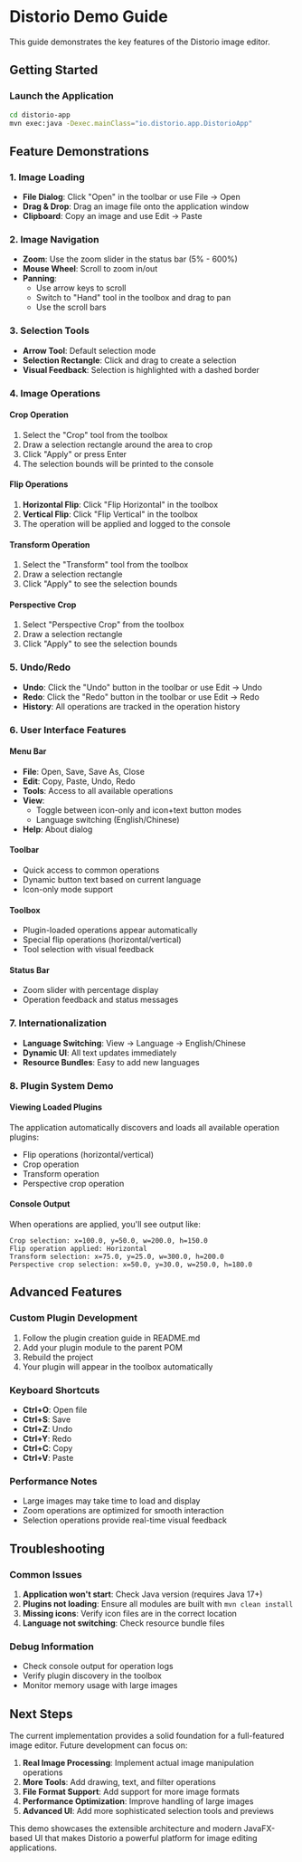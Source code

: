 # Distorio Demo Guide

This guide demonstrates the key features of the Distorio image editor.

## Getting Started

### Launch the Application

```bash
cd distorio-app
mvn exec:java -Dexec.mainClass="io.distorio.app.DistorioApp"
```

## Feature Demonstrations

### 1. Image Loading

- **File Dialog**: Click "Open" in the toolbar or use File → Open
- **Drag & Drop**: Drag an image file onto the application window
- **Clipboard**: Copy an image and use Edit → Paste

### 2. Image Navigation

- **Zoom**: Use the zoom slider in the status bar (5% - 600%)
- **Mouse Wheel**: Scroll to zoom in/out
- **Panning**:
  - Use arrow keys to scroll
  - Switch to "Hand" tool in the toolbox and drag to pan
  - Use the scroll bars

### 3. Selection Tools

- **Arrow Tool**: Default selection mode
- **Selection Rectangle**: Click and drag to create a selection
- **Visual Feedback**: Selection is highlighted with a dashed border

### 4. Image Operations

#### Crop Operation

1. Select the "Crop" tool from the toolbox
2. Draw a selection rectangle around the area to crop
3. Click "Apply" or press Enter
4. The selection bounds will be printed to the console

#### Flip Operations

1. **Horizontal Flip**: Click "Flip Horizontal" in the toolbox
2. **Vertical Flip**: Click "Flip Vertical" in the toolbox
3. The operation will be applied and logged to the console

#### Transform Operation

1. Select the "Transform" tool from the toolbox
2. Draw a selection rectangle
3. Click "Apply" to see the selection bounds

#### Perspective Crop

1. Select "Perspective Crop" from the toolbox
2. Draw a selection rectangle
3. Click "Apply" to see the selection bounds

### 5. Undo/Redo

- **Undo**: Click the "Undo" button in the toolbar or use Edit → Undo
- **Redo**: Click the "Redo" button in the toolbar or use Edit → Redo
- **History**: All operations are tracked in the operation history

### 6. User Interface Features

#### Menu Bar

- **File**: Open, Save, Save As, Close
- **Edit**: Copy, Paste, Undo, Redo
- **Tools**: Access to all available operations
- **View**:
  - Toggle between icon-only and icon+text button modes
  - Language switching (English/Chinese)
- **Help**: About dialog

#### Toolbar

- Quick access to common operations
- Dynamic button text based on current language
- Icon-only mode support

#### Toolbox

- Plugin-loaded operations appear automatically
- Special flip operations (horizontal/vertical)
- Tool selection with visual feedback

#### Status Bar

- Zoom slider with percentage display
- Operation feedback and status messages

### 7. Internationalization

- **Language Switching**: View → Language → English/Chinese
- **Dynamic UI**: All text updates immediately
- **Resource Bundles**: Easy to add new languages

### 8. Plugin System Demo

#### Viewing Loaded Plugins

The application automatically discovers and loads all available operation plugins:

- Flip operations (horizontal/vertical)
- Crop operation
- Transform operation
- Perspective crop operation

#### Console Output

When operations are applied, you'll see output like:

```
Crop selection: x=100.0, y=50.0, w=200.0, h=150.0
Flip operation applied: Horizontal
Transform selection: x=75.0, y=25.0, w=300.0, h=200.0
Perspective crop selection: x=50.0, y=30.0, w=250.0, h=180.0
```

## Advanced Features

### Custom Plugin Development

1. Follow the plugin creation guide in README.md
2. Add your plugin module to the parent POM
3. Rebuild the project
4. Your plugin will appear in the toolbox automatically

### Keyboard Shortcuts

- **Ctrl+O**: Open file
- **Ctrl+S**: Save
- **Ctrl+Z**: Undo
- **Ctrl+Y**: Redo
- **Ctrl+C**: Copy
- **Ctrl+V**: Paste

### Performance Notes

- Large images may take time to load and display
- Zoom operations are optimized for smooth interaction
- Selection operations provide real-time visual feedback

## Troubleshooting

### Common Issues

1. **Application won't start**: Check Java version (requires Java 17+)
2. **Plugins not loading**: Ensure all modules are built with `mvn clean install`
3. **Missing icons**: Verify icon files are in the correct location
4. **Language not switching**: Check resource bundle files

### Debug Information

- Check console output for operation logs
- Verify plugin discovery in the toolbox
- Monitor memory usage with large images

## Next Steps

The current implementation provides a solid foundation for a full-featured image editor. Future
development can focus on:

1. **Real Image Processing**: Implement actual image manipulation operations
2. **More Tools**: Add drawing, text, and filter operations
3. **File Format Support**: Add support for more image formats
4. **Performance Optimization**: Improve handling of large images
5. **Advanced UI**: Add more sophisticated selection tools and previews

This demo showcases the extensible architecture and modern JavaFX-based UI that makes Distorio a
powerful platform for image editing applications. 
